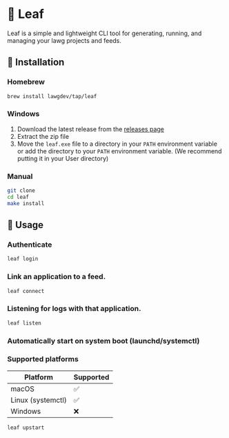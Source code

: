 # 🍃 Leaf

Leaf is a simple and lightweight CLI tool for generating, running, and managing your lawg projects and feeds.

## 🌿 Installation

### Homebrew

```bash
brew install lawgdev/tap/leaf
```

### Windows

1. Download the latest release from the [releases page](https://github.com/lawgdev/leaf/releases)
2. Extract the zip file
3. Move the `leaf.exe` file to a directory in your `PATH` environment variable or add the directory to your `PATH` environment variable. (We recommend putting it in your User directory)

### Manual

```bash
git clone
cd leaf
make install
```

## 🌿 Usage

### Authenticate

```bash
leaf login
```

### Link an application to a feed.

```bash
leaf connect
```

### Listening for logs with that application.

```bash
leaf listen
```

### Automatically start on system boot (launchd/systemctl)

### Supported platforms

| Platform             | Supported |
| -------------------- | --------- |
| macOS                | ✅        |
| Linux (systemctl)    | ✅        |
| Windows              | ❌        |



```bash
leaf upstart
```

